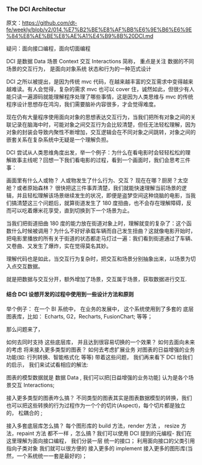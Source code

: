 ### The DCI Architectur

原文：https://github.com/dt-fe/weekly/blob/v2/014.%E7%B2%BE%E8%AF%BB%E6%9E%B6%E6%9E%84%E8%AE%BE%E8%AE%A1%E4%B9%8B%20DCI.md

疑问：面向接口编程，面向切面编程

DCI 是数据 Data 场景 Context 交互 Interactions 简称， 重点是关注 数据的不同场景的交互行为， 是面向对象系统 状态和行为的一种范式设计

DCI 之所以被提出，是因为传统 mvc 代码，在越来越丰富的交互需求中变得越来越难读。有人会觉得，复杂的需求 mvc 也可以 cover 住，诚然如此，但很少有人能只读一遍源码就能理解程序处理了哪些事情，这是因为人类思维与 mvc 的传统程序设计思想存在鸿沟，我们需要脑补内容很多，才会觉得难度。

现在仍有大量程序使用面向对象的思想表达交互行为，当我们把所有对象之间的关联记录在脑海中时，可能对象之间交互行为会比较清楚，但任无法轻松理解，因为对象的封装会导致内聚性不断增加，交互逻辑会在不同对象之间跳转，对象之间的嵌套关系在复杂系统中无疑是一个理解负担。

DCI 尝试从人类思维角度出发，举一个例子：为什么在看电影时会轻轻松松的理解故事主线呢？回想一下我们看电影的过程，看到一个画面时，我们会思考三件事：

画面里有什么人或物？
人或物发生了什么行为、交互？
现在在哪？厨房？太空舱？或者原始森林？
很快把这三件事弄清楚，我们就能快速理解当前场景的逻辑，并且轻松理解该场景继续发生的状况，即便是盗梦空间这种烧脑的电影，当我们搞清楚这三个问题后，就算街道发生了 180 度扭曲，也不会存在理解障碍，反而可以吃着爆米花享受，直到切换到下一个场景为止。

当我们把街道扭曲 180 度的能力放在街道对象上时，理解就变的复杂了：这个函数什么时候被调用？为什么不好好承载车辆而自己发生扭曲？这就像电影开始时，把电影里播放的所有关于街道的状态都走马灯过一遍：我们看到街道通过了车辆、又卷曲、又发生了爆炸，实在觉得莫名其妙。

理解代码也是如此，当交互行为复杂时，把交互和场景分别抽象出来，以场景为切入点交互数据。

就是把数据与交互分开，额外增加了场景，交互属于场景，获取数据进行交互.

#### 结合 DCI 设想开发的过程中使用到一些设计方法和原则

举个例子： 在一个 BI 系统中， 在业务的发展中， 这个系统使用到了多套的 底层图表库，比如： Echarts, G2，Recharts, FusionChart; 等等；

那么问题来了，

如何去同时支持 这些底层库， 并且达到很容易切换的一个效果？
如何去面向未来的考虑 将来接入更多类型的图表？
如何去考虑扩展业务 对图表的日益增强的业务功能(如: 行列转换、智能格式化 等等)
带着这些问题， 我们再来看下 DCI 给我们的启示， 我们来试试看相应的解法:

图表的模型数据就是 数据 Data , 我们可以把[日益增强的业务功能] 认为是各个场景交互 Interactions;

接入更多类型的图表咋么搞？
不同类型的图表其实是图表数据模型的转换，我们也可以把这些转换的行为过程作为一个个的切片(Aspect)，每个切片都是独立的， 松耦合的 ; 

接入多套底层库怎么搞？ 每个图形库的 build 方法，render 方法 ， resize 方法，repaint 方法 都不一样 ，怎么搞 ? 我们可以使用 DCI 提到的元编程- 我们在这里理解为面向接口编程， 我们分装一层 统一的接口； 利用面向接口的父类引用指向子类对象 我们就可以很方便的 接入更多的 implement 接入更多的图形库(当然，一个系统统一一套是最好的)；
